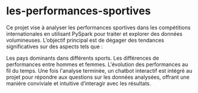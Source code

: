 # les-performances-sportives

Ce projet vise à analyser les performances sportives dans les compétitions internationales en utilisant PySpark pour traiter et explorer des données volumineuses. L’objectif principal est de dégager des tendances significatives sur des aspects tels que :

Les pays dominants dans différents sports.
Les différences de performances entre hommes et femmes.
L'évolution des performances au fil du temps.
Une fois l'analyse terminée, un chatbot interactif est intégré au projet pour répondre aux questions sur les données analysées, offrant une manière conviviale et intuitive d’interagir avec les résultats.
